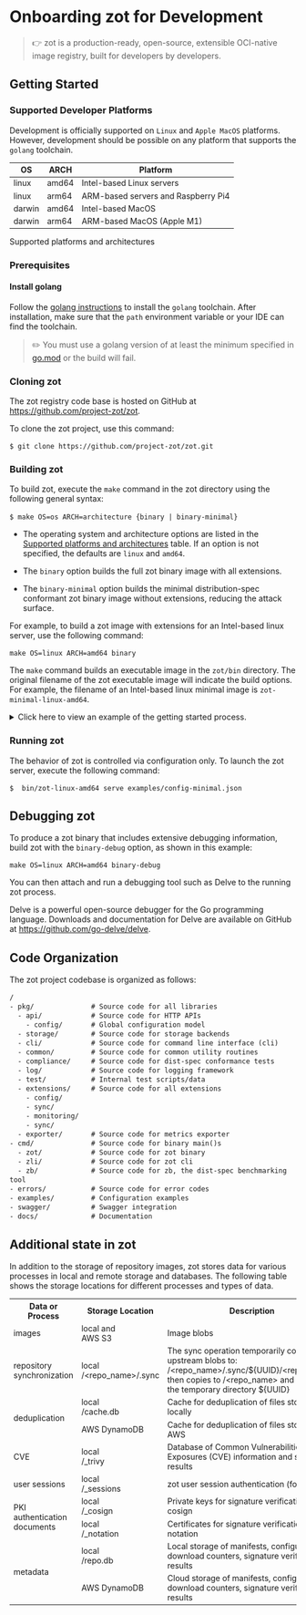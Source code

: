 # Onboarding zot for Development

> :point_right: zot is a production-ready, open-source, extensible OCI-native image registry, built for developers by developers.

## Getting Started

<a name='supported-platforms-zot'></a>

### Supported Developer Platforms

Development is officially supported on `Linux` and `Apple MacOS`
platforms. However, development should be possible on any platform that
supports the `golang` toolchain.

| OS     | ARCH  | Platform                            |
|--------|-------|-------------------------------------|
| linux  | amd64 | Intel-based Linux servers           |
| linux  | arm64 | ARM-based servers and Raspberry Pi4 |
| darwin | amd64 | Intel-based MacOS                   |
| darwin | arm64 | ARM-based MacOS (Apple M1)          |

Supported platforms and architectures

### Prerequisites

#### Install golang

Follow the [golang instructions](https://go.dev/learn/) to install the `golang` toolchain. After installation, make sure that the `path` environment variable or your IDE can find the toolchain.

> :pencil2: You must use a golang version of at least the minimum specified in [go.mod](https://github.com/project-zot/zot/go.mod) or the build will fail.

### Cloning zot

The zot registry code base is hosted on GitHub at
<https://github.com/project-zot/zot>.

To clone the zot project, use this command:

    $ git clone https://github.com/project-zot/zot.git

### Building zot

To build zot, execute the `make` command in the zot directory using the
following general syntax:

`$ make OS=os ARCH=architecture {binary | binary-minimal}`



-   The operating system and architecture options are listed in the
    [Supported platforms and architectures](#supported-platforms-zot)
    table. If an option is not specified, the defaults are `linux` and
    `amd64`.

-   The `binary` option builds the full zot binary image with all
    extensions.

-   The `binary-minimal` option builds the minimal distribution-spec
    conformant zot binary image without extensions, reducing the attack
    surface.



For example, to build a zot image with extensions for an Intel-based
linux server, use the following command:

    make OS=linux ARCH=amd64 binary

The `make` command builds an executable image in the `zot/bin`
directory. The original filename of the zot executable image will
indicate the build options. For example, the filename of an Intel-based
linux minimal image is `zot-minimal-linux-amd64`.

<details>
  <summary markdown="span">Click here to view an example of the getting started process.</summary>

<p align="center">
  <img width="600" src="https://raw.githubusercontent.com/project-zot/zot/710395377747b93ac11b7d1304cb2ab1059d34f6/demos/multi-arch-getting-started.svg"></img>
</p>

</details>


### Running zot

The behavior of zot is controlled via configuration only. To launch the
zot server, execute the following command:

    $  bin/zot-linux-amd64 serve examples/config-minimal.json

## Debugging zot

To produce a zot binary that includes extensive debugging information,
build zot with the `binary-debug` option, as shown in this example:

    make OS=linux ARCH=amd64 binary-debug

You can then attach and run a debugging tool such as Delve to the
running zot process.

Delve is a powerful open-source debugger for the Go programming
language. Downloads and documentation for Delve are available on GitHub
at <https://github.com/go-delve/delve>.

## Code Organization

The zot project codebase is organized as follows:

    /
    - pkg/              # Source code for all libraries
      - api/            # Source code for HTTP APIs
        - config/       # Global configuration model
      - storage/        # Source code for storage backends
      - cli/            # Source code for command line interface (cli)
      - common/         # Source code for common utility routines
      - compliance/     # Source code for dist-spec conformance tests
      - log/            # Source code for logging framework
      - test/           # Internal test scripts/data
      - extensions/     # Source code for all extensions
        - config/
        - sync/
        - monitoring/
        - sync/
      - exporter/       # Source code for metrics exporter
    - cmd/              # Source code for binary main()s
      - zot/            # Source code for zot binary
      - zli/            # Source code for zot cli
      - zb/             # Source code for zb, the dist-spec benchmarking tool
    - errors/           # Source code for error codes
    - examples/         # Configuration examples
    - swagger/          # Swagger integration
    - docs/             # Documentation

## Additional state in zot

In addition to the storage of repository images, zot stores data for various processes in local and remote storage and databases.  The following table shows the storage locations for different processes and types of data.

<table>
	<tr>
		<th>Data or Process</th>
		<th>Storage Location</th>
		<th>Description</th>
	</tr>
	<tr>
		<td>images</td>
		<td>local and<br/>AWS S3</td>
		<td>Image blobs</td>
	</tr>
	<tr>
		<td>repository synchronization</td>
		<td>local<br/>/&lt;repo_name&gt;/.sync</td>
		<td>The sync operation temporarily copies the upstream blobs to:<br/> /&lt;repo_name&gt;/.sync/${UUID}/&lt;repo_name&gt;, then copies to /&lt;repo_name&gt; and deletes the temporary directory ${UUID}</td>
	</tr>
	<tr>
	<td rowspan="2">deduplication</td>
		<td>local<br/>/cache.db</td>
		<td>Cache for deduplication of files stored locally</td>
	</tr>
	<tr>
		<td>AWS DynamoDB</td>
		<td>Cache for deduplication of files stored in AWS</td>
	</tr>
	<tr>
		<td>CVE</td>
		<td>local<br/>/_trivy</td>
		<td>Database of Common Vulnerabilities and Exposures (CVE) information and scan results</td>
	</tr>
	<tr>
		<td>user sessions</td>
		<td>local<br/>/_sessions</td>
		<td>zot user session authentication (for zui)</td>
	</tr>
	<tr>
		<td rowspan="2">PKI authentication documents</td>
		<td>local<br/>/_cosign</td>
		<td>Private keys for signature verification using cosign</td>
	</tr>
	<tr>
		<td>local<br/>/_notation</td>
		<td>Certificates for signature verification using notation</td>
	</tr>
	<tr>
	<td rowspan="2">metadata</td>
		<td>local<br/>/repo.db</td>
		<td>Local storage of manifests, configurations, download counters, signature verification results</td>
	</tr>
	<tr>
		<td>AWS DynamoDB</td>
		<td>Cloud storage of manifests, configurations, download counters, signature verification results</td>
	</tr>
</table>
